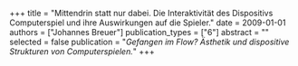 +++
title = "Mittendrin statt nur dabei. Die Interaktivität des Dispositivs Computerspiel und ihre Auswirkungen auf die Spieler."
date = 2009-01-01
authors = ["Johannes Breuer"]
publication_types = ["6"]
abstract = ""
selected = false
publication = "*Gefangen im Flow? Ästhetik und dispositive Strukturen von Computerspielen.*"
+++

